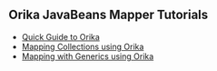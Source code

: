## Orika JavaBeans Mapper Tutorials

- [Quick Guide to Orika](http://www.javabyexamples.com/quick-guide-to-orika)
- [Mapping Collections using Orika](http://www.javabyexamples.com/mapping-collections-using-orika)
- [Mapping with Generics using Orika](http://www.javabyexamples.com/mapping-with-generics-using-orika)
